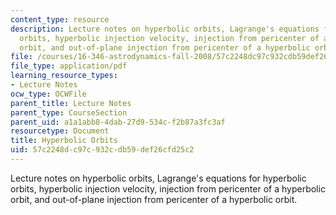 ```yaml
---
content_type: resource
description: Lecture notes on hyperbolic orbits, Lagrange's equations for hyperbolic
  orbits, hyperbolic injection velocity, injection from pericenter of a hyperbolic
  orbit, and out-of-plane injection from pericenter of a hyperbolic orbit.
file: /courses/16-346-astrodynamics-fall-2008/57c2248dc97c932cdb59def26cfd25c2_lec_11.pdf
file_type: application/pdf
learning_resource_types:
- Lecture Notes
ocw_type: OCWFile
parent_title: Lecture Notes
parent_type: CourseSection
parent_uid: a1a1abb8-4dab-27d9-534c-f2b87a3fc3af
resourcetype: Document
title: Hyperbolic Orbits
uid: 57c2248d-c97c-932c-db59-def26cfd25c2
---
```

Lecture notes on hyperbolic orbits, Lagrange's equations for hyperbolic orbits, hyperbolic injection velocity, injection from pericenter of a hyperbolic orbit, and out-of-plane injection from pericenter of a hyperbolic orbit.